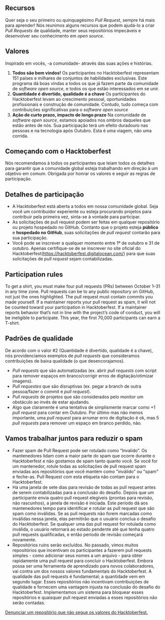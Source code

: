 ## Recursos

Quer seja o seu primeiro ou quinquagésimo *Pull Request*, sempre há mais para aprender! Nós reunimos alguns recursos que podem ajudá-lo a criar *Pull Requests* de qualidade, manter seus repositórios impecáveis e desenvolver seu conhecimento em *open source*.

## Valores

Inspirado em vocês, -a comunidade- através das suas ações e histórias.

1. **Todos são bem vindos!** Os participantes no Hacktoberfest representam 151 países e milhares de conjuntos de habilidades exclusivas. Este programa dá boas vindas a todos os que já fazem parte da comunidade de *software open source*, e todos os que estão interessados em se unir.
2. **Quantidade é divertido, qualidade é a chave** Os participantes do Hacktoberfest levam ao crescimento pessoal, oportunidades profissionais e construção de comunidade. Contudo, tudo começa com contribuições significativas para o *software open source*
3. **Ação de curto prazo, impacto de longo prazo** Na comunidade de *software open source*, estamos apoiados nos ombros daqueles que estão antes de nós. Sua participação terá um efeito duradouro nas pessoas e na tecnologia após Outubro. Esta é uma viagem, não uma corrida.

## Começando com o Hacktoberfest
Nós recomendamos à todos os participantes que leiam todos os detalhes para garantir que a comunidade global esteja trabalhando em direção à um objetivo em comum. Obrigada por honrar os valores e seguir as regras de participação.

## Detalhes de participação

- A Hacktoberfest está aberta a todos em nossa comunidade global. Seja você um contribuidor experiente ou esteja procurando projetos para contribuir pela primeira vez, sinta-se à vontade para participar.
- As solicitações de pull request podem ser feitas em qualquer repositório ou projeto hospedado no GitHub. Contanto que o projeto esteja **público** e **hospedado no GitHub**, suas solicitações de *pull request* contarão para sua participação.
- Você pode se inscrever a qualquer momento entre 1º de outubro e 31 de outubro. Apenas certifique-se de se inscrever no site oficial do Hacktoberfest(https://hacktoberfest.digitalocean.com/) para que suas solicitações de *pull request* sejam contabilizadas.

## Participation rules

To get a shirt, you must make four pull requests (PRs) between October 1–31 in any time zone. Pull requests can be to any public repository on GitHub, not just the ones highlighted. The pull request must contain commits you made yourself. If a maintainer reports your pull request as spam, it will not be counted toward your participation in Hacktoberfest. If a maintainer reports behavior that’s not in line with the project’s code of conduct, you will be ineligible to participate. This year, the first 70,000 participants can earn a T-shirt.

## Padrões de qualidade

De acordo com o valor #2 (Quantidade é divertido, qualidade é a chave), nós providenciamos exemplos de *pull requests* que consideramos contribuições de baixa qualidade (o que desencorajamos).

- *Pull requests* que são automatizadas (ex. abrir *pull requests* com script para remover espaços em branco/corrigir erros de digitação/otimizar imagens).
- *Pull requestes* que são disruptivas (ex. pegar a branch de outra pessoa/fazer o commit e *pull request*).
- *Pull requests* de projetos que são considerados pelo monitor um obstáculo ao invés de estar ajudando.
- Algo que claramente é uma tentativa de simplismente marcar como +1 *pull request* para contar em Outubro. Por último mas não menos importante, uma *pull request* para arrumar erro de digitação é ok, mas 5 *pull requests* para remover um espaço em branco perdido, não.

## Vamos trabalhar juntos para reduzir o spam

- Fazer spam de Pull Request pode ser rotulado como “Invalido”. Os mantenedores lidam com a maior parte do spam que ocorre durante o Hacktoberfest e não gostamos de spam tanto quanto você. Se você for um mantenedor, rotule todas as solicitações de pull request spam enviadas aos repositórios que você mantém como "inválido" ou "spam" e feche-as. Pull Request com esta etiqueta  não contam para o Hacktoberfest.
- Há uma janela de sete dias para revisão de todas as pull request antes de serem contabilizadas para a conclusão do desafio. Depois que um participante envia quatro pull request elegíveis (prontas para revisão, não rascunhos), a janela de revisão é iniciada. Este período dá aos mantenedores tempo para identificar e rotular as pull request que são spam como inválidas. Se as pull requests não forem marcadas como inválidas nessa janela, elas permitirão que o usuário conclua o desafio do Hacktoberfest. Se qualquer uma das pull request for rotulada como inválida, o usuário retornará ao estado pendente até que tenha quatro pull requests qualificadas, e então período de revisão começará novamente.
- Repositórios ruins serão excluídos. No passado, vimos muitos repositórios que incentivam os participantes a fazerem pull requests simples - como adicionar seus nomes a um arquivo - para obter rapidamente uma pull request para concluir o Hacktoberfest. Embora possa ser uma ferramenta de aprendizado para novos colaboradores, vai contra um dos nossos valores fundamentais do Hacktoberfest. A qualidade das pull requests é fundamental; a quantidade vem em segundo lugar. Esses repositórios não incentivam contribuições de qualidade e fornecem uma vantagem injusta na conclusão do desafio do Hacktoberfest. Implementamos um sistema para bloquear esses repositórios e quaisquer pull request enviadas a esses repositórios não serão contadas.

[Denunciar um repositório que não segue os valores do Hacktoberfest.](https://hacktoberfest.digitalocean.com/report)